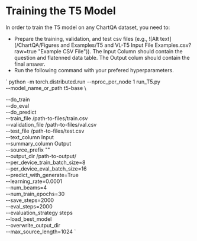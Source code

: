 
# Training the T5 Model

In order to train the T5 model on any ChartQA dataset, you need to: 
* Prepare the training, validation, and test csv files (e.g., ![Alt text](/ChartQA/Figures and Examples/T5 and VL-T5 Input File Examples.csv?raw=true "Example CSV File")). The Input Column should contain the question and flatenned data table. The Output colum should contain the final answer. 
* Run the following command with your prefered hyperparameters.

`
python -m torch.distributed.run --nproc_per_node 1 run_T5.py \
--model_name_or_path t5-base \

--do_train \
--do_eval \
--do_predict \
--train_file /path-to-files/train.csv \
--validation_file /path-to-files/val.csv \
--test_file /path-to-files/test.csv \
--text_column Input \
--summary_column Output \
--source_prefix "" \
--output_dir /path-to-output/ \
--per_device_train_batch_size=8 \
--per_device_eval_batch_size=16 \
--predict_with_generate=True \
--learning_rate=0.0001 \
--num_beams=4 \
--num_train_epochs=30 \
--save_steps=2000 \
--eval_steps=2000 \
--evaluation_strategy steps \
--load_best_model \
--overwrite_output_dir \
--max_source_length=1024
`
